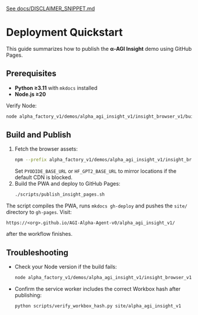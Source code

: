 [See docs/DISCLAIMER_SNIPPET.md](DISCLAIMER_SNIPPET.md)

# Deployment Quickstart

This guide summarizes how to publish the **α‑AGI Insight** demo using GitHub Pages.

## Prerequisites

- **Python ≥3.11** with `mkdocs` installed
- **Node.js ≥20**

Verify Node:

```bash
node alpha_factory_v1/demos/alpha_agi_insight_v1/insight_browser_v1/build/version_check.js
```

## Build and Publish

1. Fetch the browser assets:
   ```bash
   npm --prefix alpha_factory_v1/demos/alpha_agi_insight_v1/insight_browser_v1 run fetch-assets
   ```
   Set `PYODIDE_BASE_URL` or `HF_GPT2_BASE_URL` to mirror locations if the default CDN is blocked.
2. Build the PWA and deploy to GitHub Pages:
   ```bash
   ./scripts/publish_insight_pages.sh
   ```

The script compiles the PWA, runs `mkdocs gh-deploy` and pushes the `site/` directory to `gh-pages`.
Visit:

```
https://<org>.github.io/AGI-Alpha-Agent-v0/alpha_agi_insight_v1/
```

after the workflow finishes.

## Troubleshooting

- Check your Node version if the build fails:
  ```bash
  node alpha_factory_v1/demos/alpha_agi_insight_v1/insight_browser_v1/build/version_check.js
  ```
- Confirm the service worker includes the correct Workbox hash after publishing:
  ```bash
  python scripts/verify_workbox_hash.py site/alpha_agi_insight_v1
  ```
